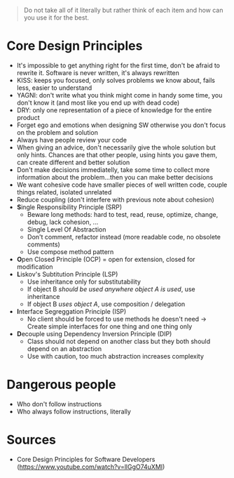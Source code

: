 > Do not take all of it literally but rather think of each item and how can you use it for the best.

# Core Design Principles
- It's impossible to get anything right for the first time, don't be afraid to rewrite it. Software is never written, it's always rewritten
- KISS: keeps you focused, only solves problems we know about, fails less, easier to understand
- YAGNI: don't write what you think might come in handy some time, you don't know it (and most like you end up with dead code)
- DRY: only one representation of a piece of knowledge for the entire product
- Forget ego and emotions when designing SW otherwise you don't focus on the problem and solution
- Always have people review your code
- When giving an advice, don't necessarily give the whole solution but only hints. Chances are that other people, using hints you gave them, can create different and better solution
- Don't make decisions immediatelly, take some time to collect more information about the problem...then you can make better decisions
- We want cohesive code have smaller pieces of well written code, couple things related, isolated unrelated
- Reduce coupling (don't interfere with previous note about cohesion)
- **S**ingle Responsibility Principle (SRP)
  - Beware long methods: hard to test, read, reuse, optimize, change, debug, lack cohesion, ...
  - Single Level Of Abstraction
  - Don't comment, refactor instead (more readable code, no obsolete comments)
  - Use compose method pattern
- **O**pen Closed Principle (OCP)
  = open for extension, closed for modification
- **L**iskov's Subtitution Principle (LSP)
  - Use inheritance only for substitutability
  - If object B _should be used anywhere object A is used_, use inheritance
  - If object B _uses object A_, use composition / delegation
- **I**nterface Segreggation Principle (ISP)
  - No client should be forced to use methods he doesn't need -> Create simple interfaces for one thing and one thing only
- **D**ecouple using Dependency Inversion Principle (DIP)
  - Class should not depend on another class but they both should depend on an abstraction
  - Use with caution, too much abstraction increases complexity



# Dangerous people
- Who don't follow instructions
- Who always follow instructions, literally

# Sources
- Core Design Principles for Software Developers (https://www.youtube.com/watch?v=llGgO74uXMI)
